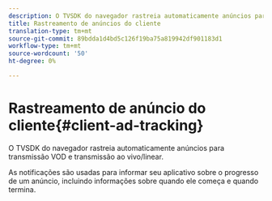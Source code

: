 ```yaml
---
description: O TVSDK do navegador rastreia automaticamente anúncios para transmissão VOD e transmissão ao vivo/linear.
title: Rastreamento de anúncios do cliente
translation-type: tm+mt
source-git-commit: 89bdda1d4bd5c126f19ba75a819942df901183d1
workflow-type: tm+mt
source-wordcount: '50'
ht-degree: 0%

---
```



# Rastreamento de anúncio do cliente{#client-ad-tracking}

O TVSDK do navegador rastreia automaticamente anúncios para transmissão VOD e transmissão ao vivo/linear.

As notificações são usadas para informar seu aplicativo sobre o progresso de um anúncio, incluindo informações sobre quando ele começa e quando termina.
